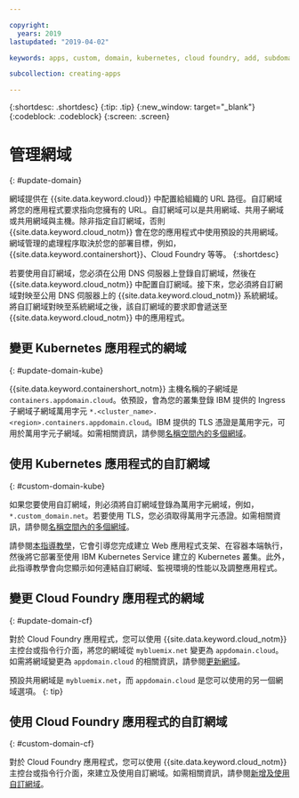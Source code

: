 ```yaml
---

copyright:
  years: 2019
lastupdated: "2019-04-02"

keywords: apps, custom, domain, kubernetes, cloud foundry, add, subdomain, custom domain, dns, domainname, domain name, endpoint, update, migrate

subcollection: creating-apps

---
```


{:shortdesc: .shortdesc}
{:tip: .tip}
{:new_window: target="_blank"}
{:codeblock: .codeblock}
{:screen: .screen}

# 管理網域
{: #update-domain}

網域提供在 {{site.data.keyword.cloud}} 中配置給組織的 URL 路徑。自訂網域將您的應用程式要求指向您擁有的 URL。自訂網域可以是共用網域、共用子網域或共用網域與主機。除非指定自訂網域，否則 {{site.data.keyword.cloud_notm}} 會在您的應用程式中使用預設的共用網域。網域管理的處理程序取決於您的部署目標，例如，{{site.data.keyword.containershort}}、Cloud Foundry 等等。
{:shortdesc}

若要使用自訂網域，您必須在公用 DNS 伺服器上登錄自訂網域，然後在 {{site.data.keyword.cloud_notm}} 中配置自訂網域。接下來，您必須將自訂網域對映至公用 DNS 伺服器上的 {{site.data.keyword.cloud_notm}} 系統網域。將自訂網域對映至系統網域之後，該自訂網域的要求即會遞送至 {{site.data.keyword.cloud_notm}} 中的應用程式。

## 變更 Kubernetes 應用程式的網域
{: #update-domain-kube}

{{site.data.keyword.containershort_notm}} 主機名稱的子網域是 `containers.appdomain.cloud`。依預設，會為您的叢集登錄 IBM 提供的 Ingress 子網域子網域萬用字元 `*.<cluster_name>.<region>.containers.appdomain.cloud`。IBM 提供的 TLS 憑證是萬用字元，可用於萬用字元子網域。如需相關資訊，請參閱[名稱空間內的多個網域](/docs/containers?topic=containers-ingress#multi-domains)。

## 使用 Kubernetes 應用程式的自訂網域
{: #custom-domain-kube}

如果您要使用自訂網域，則必須將自訂網域登錄為萬用字元網域，例如，`*.custom_domain.net`。若要使用 TLS，您必須取得萬用字元憑證。如需相關資訊，請參閱[名稱空間內的多個網域](/docs/containers?topic=containers-ingress#multi-domains)。

請參閱[本指導教學](/docs/tutorials?topic=solution-tutorials-scalable-webapp-kubernetes)，它會引導您完成建立 Web 應用程式支架、在容器本端執行，然後將它部署至使用 IBM Kubernetes Service 建立的 Kubernetes 叢集。此外，此指導教學會向您顯示如何連結自訂網域、監視環境的性能以及調整應用程式。

## 變更 Cloud Foundry 應用程式的網域
{: #update-domain-cf}

對於 Cloud Foundry 應用程式，您可以使用 {{site.data.keyword.cloud_notm}} 主控台或指令行介面，將您的網域從 `mybluemix.net` 變更為 `appdomain.cloud`。如需將網域變更為 `appdomain.cloud` 的相關資訊，請參閱[更新網域](/docs/cloud-foundry-public?topic=cloud-foundry-public-update-domain)。

預設共用網域是 `mybluemix.net`，而 `appdomain.cloud` 是您可以使用的另一個網域選項。
{: tip}

## 使用 Cloud Foundry 應用程式的自訂網域
{: #custom-domain-cf}

對於 Cloud Foundry 應用程式，您可以使用 {{site.data.keyword.cloud_notm}} 主控台或指令行介面，來建立及使用自訂網域。如需相關資訊，請參閱[新增及使用自訂網域](/docs/cloud-foundry-public?topic=cloud-foundry-public-custom-domains)。
